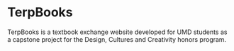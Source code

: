TerpBooks
=========

TerpBooks is a textbook exchange website developed for UMD students as a
capstone project for the Design, Cultures and Creativity honors program.